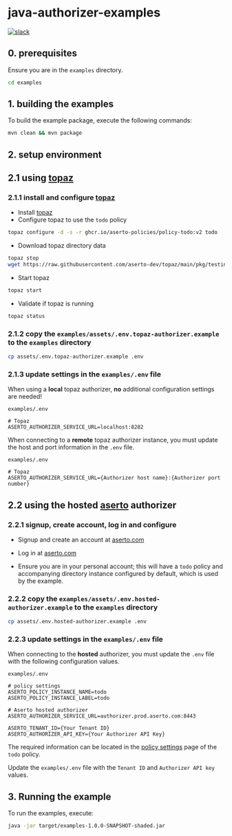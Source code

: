 # java-authorizer-examples
[![slack](https://img.shields.io/badge/slack-Aserto%20Community-brightgreen)](https://asertocommunity.slack.com)


## 0. prerequisites 

Ensure you are in the `examples` directory.

```bash
cd examples
```

## 1. building the examples

To build the example package, execute the following commands:

```bash
mvn clean && mvn package
```

## 2. setup environment

## 2.1 using [topaz](https://topaz.sh)

### 2.1.1 install and configure [topaz](https://topaz.sh)

* Install [topaz](https://github.com/aserto-dev/topaz#installation)
* Configure topaz to use the `todo` policy

```bash
topaz configure -d -s -r ghcr.io/aserto-policies/policy-todo:v2 todo
```

* Download topaz directory data

```bash
topaz stop 
wget https://raw.githubusercontent.com/aserto-dev/topaz/main/pkg/testing/assets/eds-citadel.db -O ~/.config/topaz/db/directory.db
```

* Start topaz

```bash
topaz start

```

* Validate if topaz is running

```bash
topaz status
```

### 2.1.2 copy the `examples/assets/.env.topaz-authorizer.example` to the `examples` directory

```bash
cp assets/.env.topaz-authorizer.example .env
```

### 2.1.3 update settings in the `examples/.env` file

When using a **local** topaz authorizer, **no** additional configuration settings are needed!

`examples/.env`

```
# Topaz
ASERTO_AUTHORIZER_SERVICE_URL=localhost:8282
```

When connecting to a **remote** topaz authorizer instance, you must update the host and port information in the `.env` file.

`examples/.env` 

```
# Topaz
ASERTO_AUTHORIZER_SERVICE_URL={Authorizer host name}:{Authorizer port number}
```

## 2.2 using the hosted [aserto](https://console.aserto.com) authorizer 

### 2.2.1 signup, create account, log in and configure

* Signup and create an account at [aserto.com](https://aserto.com)

* Log in at [aserto.com](https://console.aserto.com)

* Ensure you are in your personal account; this will have a `todo` policy and accompanying directory instance configured by default, which is used by the example.


### 2.2.2 copy the `examples/assets/.env.hosted-authorizer.example` to the `examples` directory

```bash
cp assets/.env.hosted-authorizer.example .env
```

### 2.2.3 update settings in the `examples/.env` file

When connecting to the **hosted** authorizer, you must update the `.env` file with the following configuration values.


`examples/.env` 

```
# policy settings
ASERTO_POLICY_INSTANCE_NAME=todo
ASERTO_POLICY_INSTANCE_LABEL=todo

# Aserto hosted authorizer
ASERTO_AUTHORIZER_SERVICE_URL=authorizer.prod.aserto.com:8443

ASERTO_TENANT_ID={Your Tenant ID}
ASERTO_AUTHORIZER_API_KEY={Your Authorizer API Key}
```

The required information can be located in the [policy settings](https://console.aserto.com/ui/policies/todo/settings) page of the `todo` policy.

Update the `examples/.env` file with the `Tenant ID` and `Authorizer API key` values.


## 3. Running the example

To run the examples, execute:

```bash
java -jar target/examples-1.0.0-SNAPSHOT-shaded.jar
```

